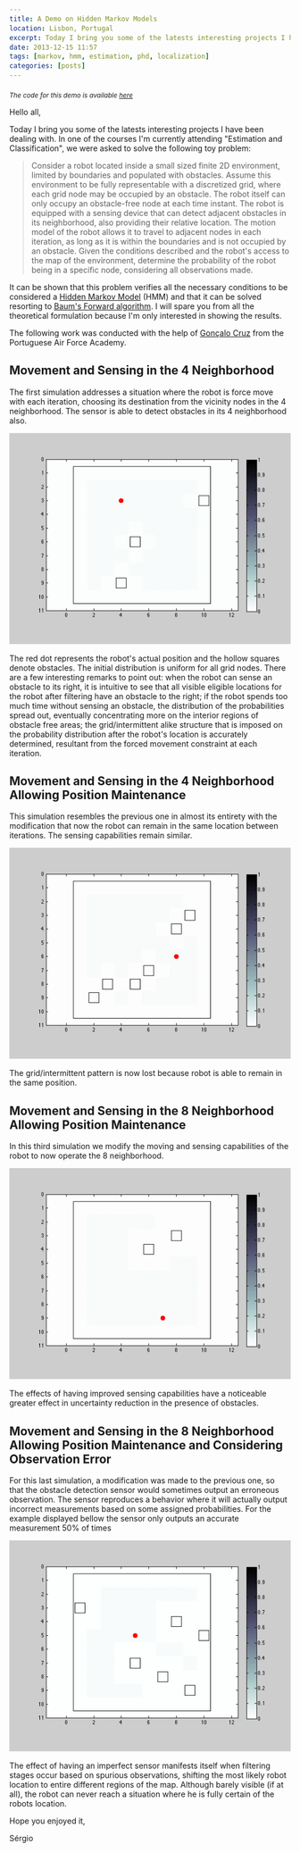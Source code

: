 ```yaml
---
title: A Demo on Hidden Markov Models
location: Lisbon, Portugal
excerpt: Today I bring you some of the latests interesting projects I have been dealing with. In one of the courses I'm currently attending "Estimation and Classification", we were asked to solve the following toy problem.
date: 2013-12-15 11:57
tags: [markov, hmm, estimation, phd, localization]
categories: [posts]
---
```


<sub>*The code for this demo is available [here][code]*</sub>

Hello all,

Today I bring you some of the latests interesting projects I have been dealing with. In one of the courses I'm currently attending "Estimation and Classification", we were asked to solve the following toy problem:

>Consider a robot located inside a small sized finite 2D environment, limited by boundaries and populated with obstacles. Assume this environment to be fully representable with a discretized grid, where each grid node may be occupied by an obstacle. The robot itself can only occupy an obstacle-free node at each time instant. The robot is equipped with a sensing device that can detect adjacent obstacles in its neighborhood, also providing their relative location. The motion model of the robot allows it to travel to adjacent nodes in each iteration, as long as it is within the boundaries and is not occupied by an obstacle. Given the conditions described and the robot's access to the map of the environment, determine the probability of the robot being in a specific node, considering all observations made.

It can be shown that this problem verifies all the necessary conditions to be considered a [Hidden Markov Model][hmm] (HMM) and that it can be solved resorting to [Baum's Forward algorithm][baum]. I will spare you from all the theoretical formulation because I'm only interested in showing the results.

The following work was conducted with the help of [Gonçalo Cruz][goncalo] from the Portuguese Air Force Academy.

## Movement and Sensing in the 4 Neighborhood

The first simulation addresses a situation where the robot is force move with each iteration, choosing its destination from the vicinity nodes in the 4 neighborhood. The sensor is able to detect obstacles in its 4 neighborhood also.

![](/images/posts/4mov_4sens.gif)

The red dot represents the robot's actual position and the hollow squares denote obstacles. The initial distribution is uniform for all grid nodes. There are a few interesting remarks to point out: when the robot can sense an obstacle to its right, it is intuitive to see that all visible eligible locations for the robot after filtering have an obstacle to the right; if the robot spends too much time without sensing an obstacle, the distribution of the probabilities spread out, eventually concentrating more on the interior regions of obstacle free areas; the grid/intermittent alike structure that is imposed on the probability distribution after the robot's location is accurately determined, resultant from the forced movement constraint at each iteration.

## Movement and Sensing in the 4 Neighborhood Allowing Position Maintenance


This simulation resembles the previous one in almost its entirety with the modification that now the robot can remain in the same location between iterations. The sensing capabilities remain similar.

![](/images/posts/5mov_4sens.gif)

The grid/intermittent pattern is now lost because robot is able to remain in the same position.

## Movement and Sensing in the 8 Neighborhood Allowing Position Maintenance

In this third simulation we modify the moving and sensing capabilities of the robot to now operate the 8 neighborhood.

![](/images/posts/9mov_8sens.gif)

The effects of having improved sensing capabilities have a noticeable greater effect in uncertainty reduction in the presence of obstacles. 

## Movement and Sensing in the 8 Neighborhood Allowing Position Maintenance and Considering Observation Error


For this last simulation, a modification was made to the previous one, so that the obstacle detection sensor would sometimes output an erroneous observation. The sensor reproduces a behavior where it will actually output incorrect measurements based on some assigned probabilities. For the example displayed bellow the sensor only outputs an accurate measurement 50% of times

![](/images/posts/9mov_8sens_error.gif)

The effect of having an imperfect sensor manifests itself when filtering stages occur based on spurious observations, shifting the most likely robot location to entire different regions of the map. Although barely visible (if at all), the robot can never reach a situation where he is fully certain of the robots location.

Hope you enjoyed it,

Sérgio

[code]: https://github.com/SergioRAgostinho/ECProject
[hmm]: https://en.wikipedia.org/wiki/Hidden_Markov_model
[baum]: https://en.wikipedia.org/wiki/Baum%E2%80%93Welch_algorithm#Forward_procedure
[goncalo]: http://academiafa.academia.edu/Gon%C3%A7aloCruz